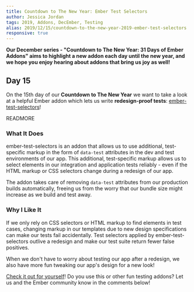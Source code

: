 ```yaml
---
title: Countdown to The New Year: Ember Test Selectors
author: Jessica Jordan
tags: 2019, Addons, DecEmber, Testing
alias: 2019/12/15/countdown-to-the-new-year-2019-ember-test-selectors
responsive: true
---
```


**Our December series - "Countdown to The New Year: 31 Days of Ember Addons" aims to highlight a new addon each day until the new year, and we hope you enjoy hearing about addons that bring us joy as well!**

## Day 15

On the 15th day of our **Countdown to The New Year** we want to take a look at a helpful Ember addon which lets us write **redesign-proof tests**: [ember-test-selectors](https://emberobserver.com/addons/ember-test-selectors)!

READMORE

### What It Does

ember-test-selectors is an addon that allows us to use additional, test-specific markup in the form of `data-test` attributes in the dev and test environments of our app. This additional, test-specific markup allows us to select elements in our integration and application tests reliably - even if the HTML markup or CSS selectors change during a redesign of our app.

The addon takes care of removing `data-test` attributes from our production builds automatically, freeing us from the worry that our bundle size might increase as we build and test away.

### Why I Like It

If we only rely on CSS selectors or HTML markup to find elements in test cases, changing markup in our templates due to new design specifications can make our tests fail accidentally. Test selectors applied by ember-test-selectors outlive a redesign and make our test suite return fewer false positives.

When we don't have to worry about testing our app after a redesign, we also have more fun tweaking our app's design for a new look!

[Check it out for yourself](https://emberobserver.com/addons/ember-test-selectors)! Do you use this or other fun testing addons? Let us and the Ember community know in the comments below!
